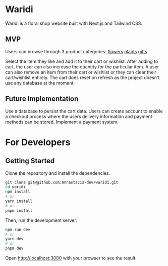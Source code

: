 # Waridi
Waridi is a floral shop website built with Next.js and Tailwind CSS.

## MVP

Users can browse through 3 product categories:
 [flowers](https://waridi.vercel.app/flowers)
 [plants](https://waridi.vercel.app/plants)
 [gifts](https://waridi.vercel.app/gifts)

Select the item they like and add it to their cart or wishlist.
After adding to cart, the user can also increase the quantity for the particular item.
A user can also remove an item from their cart or wishlist or they can clear their cart/wishlist entirely.
The cart does reset on refresh as the project doesn't use any database at the moment.

## Future Implementation
Use a database to persist the cart data.
Users can create account to enable a checkout process where the users delivery information and payment methods can be stored.
Implement  a payment system.


# For Developers
## Getting Started

Clone the repository and install the dependencies.

```bash
git clone git@github.com:Annastacia-dev/waridi.git
cd waridi
npm install
# or
yarn install
# or
pnpm install
```

Then, run the development server:

```bash
npm run dev
# or
yarn dev
# or
pnpm dev
```

Open [http://localhost:3000](http://localhost:3000) with your browser to see the result.
